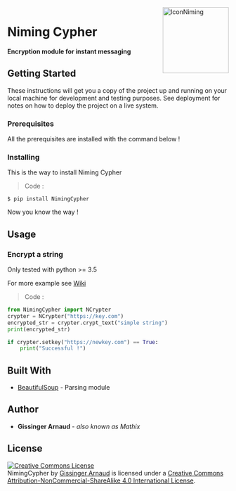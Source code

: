 <img src="http://i.imgur.com/p26bFim.png" width="150" align="right" alt="IconNiming">

# Niming Cypher

**Encryption module for instant messaging**

## Getting Started

These instructions will get you a copy of the project up and running on your local machine for development and testing purposes. See deployment for notes on how to deploy the project on a live system.

### Prerequisites

All the prerequisites are installed with the command below !

### Installing

This is the way to install Niming Cypher

> Code :
```
$ pip install NimingCypher
```
Now you know the way !

## Usage

### Encrypt a string

Only tested with python >= 3.5

For more example see [Wiki](https://github.com/mathix420/NimingCypher/wiki)

> Code :
```python
from NimingCypher import NCrypter
crypter = NCrypter("https://key.com")
encrypted_str = crypter.crypt_text("simple string")
print(encrypted_str)

if crypter.setkey("https://newkey.com") == True:
    print("Successful !")
```
## Built With

* [BeautifulSoup](https://www.crummy.com/software/BeautifulSoup/bs4/doc/) - Parsing module

## Author

* **Gissinger Arnaud** - *also known as Mathix*

## License

<a rel="license" href="http://creativecommons.org/licenses/by-nc-sa/4.0/"><img alt="Creative Commons License" style="border-width:0" src="https://i.creativecommons.org/l/by-nc-sa/4.0/88x31.png" /></a><br /><span xmlns:dct="http://purl.org/dc/terms/" property="dct:title">NimingCypher</span> by <a xmlns:cc="http://creativecommons.org/ns#" href="https://github.com/mathix420/NimingCypher" property="cc:attributionName" rel="cc:attributionURL">Gissinger Arnaud</a> is licensed under a <a rel="license" href="http://creativecommons.org/licenses/by-nc-sa/4.0/">Creative Commons Attribution-NonCommercial-ShareAlike 4.0 International License</a>.
